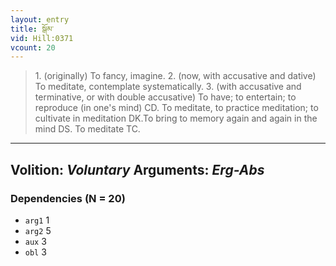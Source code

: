 ```yaml
---
layout: entry
title: སྒོམ་
vid: Hill:0371
vcount: 20
---
```

> 1\. (originally) To fancy, imagine\. 2\. (now, with accusative and dative) To meditate, contemplate systematically\. 3\. (with accusative and terminative, or with double accusative) To have; to entertain; to reproduce (in one's mind) CD\. To meditate, to practice meditation; to cultivate in meditation DK\.To bring to memory again and again in the mind DS\. To meditate TC\.

---
Volition: _Voluntary_
Arguments: _Erg-Abs_
---

### Dependencies (N = 20)
* `arg1` 1
* `arg2` 5
* `aux` 3
* `obl` 3
